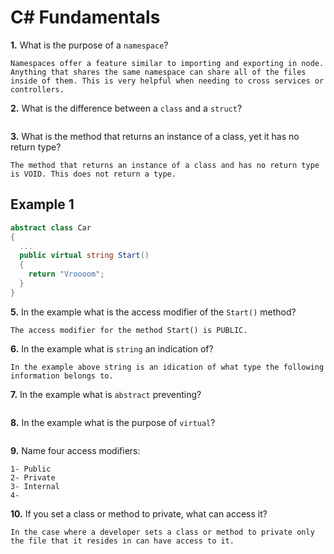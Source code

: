 # C# Fundamentals


**1.** What is the purpose of a `namespace`?
<!-- enter you answer in the space below -->
```
Namespaces offer a feature similar to importing and exporting in node. Anything that shares the same namespace can share all of the files inside of them. This is very helpful when needing to cross services or controllers. 
```
**2.** What is the difference between a `class` and a `struct`?
<!-- enter you answer in the space below -->
```

```
**3.** What is the method that returns an instance of a class, yet it has no return type?
<!-- enter you answer in the space below -->
```
The method that returns an instance of a class and has no return type is VOID. This does not return a type.
```
## Example 1
```c#
abstract class Car
{
  ...
  public virtual string Start()
  {
    return "Vroooom";
  }
}
```
**5.** In the example what is the access modifier of the `Start()` method?
<!-- enter you answer in the space below -->
```
The access modifier for the method Start() is PUBLIC.
```
**6.** In the example what is `string` an indication of?
<!-- enter you answer in the space below -->
```
In the example above string is an idication of what type the following information belongs to.
```
**7.** In the example what is `abstract` preventing?
<!-- enter you answer in the space below -->
```

```
**8.** In the example what is the purpose of `virtual`?
<!-- enter you answer in the space below -->
```

```
**9.** Name four access modifiers:
<!-- enter you answer in the space below -->
```
1- Public
2- Private
3- Internal
4- 
```
**10.** If you set a class or method to private, what can access it?
<!-- enter you answer in the space below -->
```
In the case where a developer sets a class or method to private only the file that it resides in can have access to it.
```